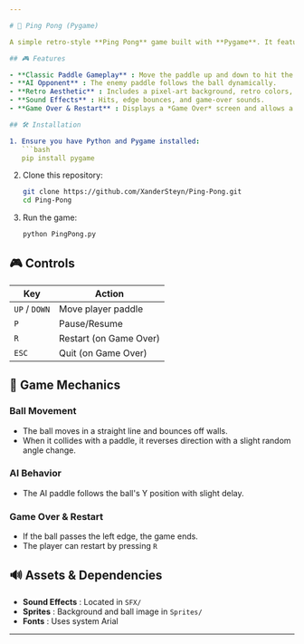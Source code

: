 ```yaml
---

# 🏓 Ping Pong (Pygame)

A simple retro-style **Ping Pong** game built with **Pygame**. It features paddle movement, AI opponent behavior, sound effects, and a game over screen.

## 🎮 Features

- **Classic Paddle Gameplay** : Move the paddle up and down to hit the ball.
- **AI Opponent** : The enemy paddle follows the ball dynamically.
- **Retro Aesthetic** : Includes a pixel-art background, retro colors, and a pause overlay.
- **Sound Effects** : Hits, edge bounces, and game-over sounds.
- **Game Over & Restart** : Displays a *Game Over* screen and allows a quick restart.

## 🛠 Installation

1. Ensure you have Python and Pygame installed:
   ```bash
   pip install pygame
   ```
2. Clone this repository:
   ```bash
   git clone https://github.com/XanderSteyn/Ping-Pong.git
   cd Ping-Pong
   ```
3. Run the game:
   ```bash
   python PingPong.py
   ```

## 🎮 Controls

|      Key      |         Action         |
|---------------|------------------------|
| `UP` / `DOWN` | Move player paddle     |
| `P`           | Pause/Resume           |
| `R`           | Restart (on Game Over) |
| `ESC`         | Quit (on Game Over)    |

## 🎨 Game Mechanics

### Ball Movement
- The ball moves in a straight line and bounces off walls.
- When it collides with a paddle, it reverses direction with a slight random angle change.

### AI Behavior
- The AI paddle follows the ball's Y position with slight delay.

### Game Over & Restart
- If the ball passes the left edge, the game ends.
- The player can restart by pressing `R`

## 🔊 Assets & Dependencies

- **Sound Effects** : Located in `SFX/`
- **Sprites** : Background and ball image in `Sprites/`
- **Fonts** : Uses system Arial

---
```

